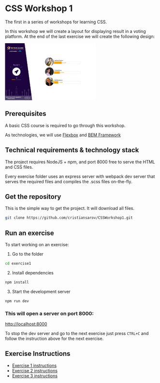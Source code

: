 CSS Workshop 1
==============

The first in a series of workshops for learning CSS.

In this workshop we will create a layout for displaying result in a voting platform. At the end of the last exercise we will create the following design:

[<img src="exercise3/docs/screenshot.jpg" width="300" height="188" />](exercise3/docs/screenshot.jpg)

## Prerequisites

A basic CSS course is required to go through this workshop.

As technologies, we will use [Flexbox](https://css-tricks.com/snippets/css/a-guide-to-flexbox/) and [BEM Framework](http://getbem.com/naming/)

## Technical requirements & technology stack

The project requires NodeJS + npm, and port 8000 free to serve the HTML and CSS files.

Every exercise folder uses an express server with webpack dev server that serves the required files and compiles the .scss files on-the-fly.

## Get the repository

This is the simple way to get the project. It will download all files.

```sh
git clone https://github.com/cristiansarov/CSSWorkshop1.git
```

## Run an exercise

To start working on an exercise:

1. Go to the folder

```sh
cd exercise1
```

2. Install dependencies

```sh
npm install
```

3. Start the development server

```sh
npm run dev
```

### This will open a server on port 8000:

[http://localhost:8000](http://localhost:8000)

To stop the dev server and go to the next exercise just press `CTRL+C` and follow the instruction above for the next exercise.

## Exercise Instructions

* [Exercise 1 instructions](exercise1/docs/Instructions.md)
* [Exercise 2 instructions](exercise2/docs/Instructions.md)
* [Exercise 3 instructions](exercise3/docs/Instructions.md)